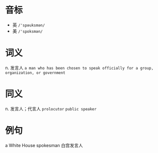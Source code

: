 # 音标

- 英 `/'spəuksmən/`
- 美 `/'spoksmən/`

# 词义

n. 发言人
`a man who has been chosen to speak officially for a group, organization, or government`

# 同义

n. 发言人；代言人
`prolocutor` `public speaker`

# 例句

a White House spokesman
白宫发言人


